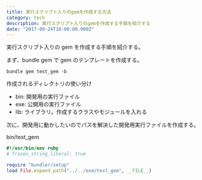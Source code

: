 ```yaml
---
title: 実行スクリプト入りのgemを作成する方法
category: tech
description: 実行スクリプト入りのgemを作成する手順を紹介する
date: "2017-09-24T10:00:00.000Z"
---
```


実行スクリプト入りの gem を作成する手順を紹介する。

まず、bundle gem で gem のテンプレートを作成する。

```
bundle gem test_gem -b
```

作成されるディレクトリの使い分け

- bin: 開発用の実行ファイル
- exe: 公開用の実行ファイル
- lib: ライブラリ。作成するクラスやモジュールを入れる

次に、開発用に動かしたいのでパスを解決した開発用実行ファイルを作成する。

bin/test_gem

```ruby
#!/usr/bin/env ruby
# frozen_string_literal: true

require "bundler/setup"
load File.expand_path("../../exe/test_gem", __FILE__)
```
